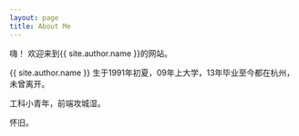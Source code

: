 ```yaml
---
layout: page
title: About Me
---
```


<p class="message">
  嗨！ 欢迎来到{{ site.author.name }}的网站。
</p>

{{ site.author.name }} 生于1991年初夏，09年上大学，13年毕业至今都在杭州，未曾离开。

工科小青年，前端攻城湿。

怀旧。